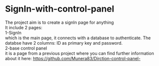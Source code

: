 # SignIn-with-control-panel <br>
The project aim is to create a signIn page for anything<br>
It include 2 pages:<br>
1-SignIn <br>
which is the main page, it connects with a database to authenticate. The databse have 2 columns: ID as primary key and password.<br>
2-base control panel <br>
it is a page from a previous project where you can find further information about it here: https://github.com/Munera83/Dirction-control-panel-

